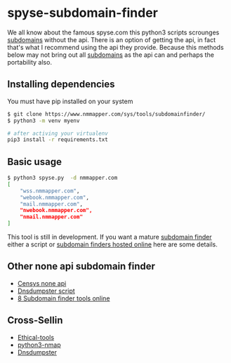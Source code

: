
# spyse-subdomain-finder
We all know about the famous spyse.com this python3 scripts scrounges [subdomains](https://www.nmmapper.com/sys/tools/subdomainfinder/) without the api.
There is an option of getting the api, in fact that's what I recommend using the api they provide. Because this methods below may not bring out all [subdomains](https://www.nmmapper.com/sys/tools/subdomainfinder/) as the api can and perhaps the portability also.

## Installing dependencies
You must have pip installed on your system
```sh
$ git clone https://www.nmmapper.com/sys/tools/subdomainfinder/
$ python3 -m venv myenv

# after activing your virtualenv
pip3 install -r requirements.txt
```

## Basic usage
```sh
$ python3 spyse.py  -d nmmapper.com
[
    "wss.nmmapper.com",
    "webook.nmmapper.com",
    "mail.nmmapper.com",
    "nwebook.nmmapper.com",
    "nmail.nmmapper.com"
]
```

This tool is still in development. If you want a mature [subdomain finder](https://www.nmmapper.com/sys/tools/subdomainfinder/) either a script or [subdomain finders hosted online](https://www.nmmapper.com/sys/tools/subdomainfinder/) here are some details.
## Other none api subdomain finder
* [Censys none api](https://github.com/wangoloj/censys-subdomain-finder-non-api.git)
* [Dnsdumpster script](https://github.com/wangoloj/dnsdumpster.git)
* [8 Subdomain finder tools online](https://www.nmmapper.com/sys/tools/subdomainfinder/)

## Cross-Sellin
* [Ethical-tools](https://ethicaltools.gitbook.io/subdomainfinder/)
* [python3-nmap](https://nmap.readthedocs.io/en/latest/)
* [Dnsdumpster](https://dnsdumpster.readthedocs.io/)

